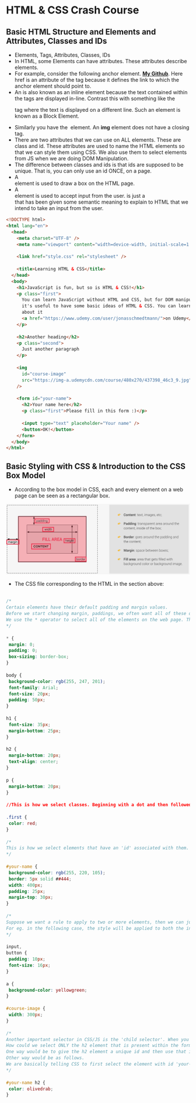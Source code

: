 
# HTML & CSS Crash Course

## Basic HTML Structure and Elements and Attributes, Classes and IDs

- Elements, Tags, Attributes, Classes, IDs
- In HTML, some Elements can have attributes. These attributes describe elements.
- For example, consider the following anchor element. **<a href="https://github.com/subhadeep">My Github</a>**. Here href is an attribute of the <a> tag because it defines the link to which the anchor element should point to.
- An **<a>** is also known as an inline element because the text contained within the **<a>** tags are displayed in-line. Contrast this with something like the **<p>** tag where the text is displayed on a different line. Such an element is known as a Block Element.
- Similarly you have the **<img src="https://github.com/subhadeep" alt="">** element. An **img** element does not have a closing tag.
- There are two attributes that we can use on ALL elements. These are class and id. These attributes are used to name the HTML elements so that we can style them using CSS. We also use them to select elements from JS when we are doing DOM Manipulation.
- The difference between classes and ids is that ids are supposed to be unique. That is, you can only use an id ONCE, on a page.
- A **<div>** element is used to draw a box on the HTML page.
- A **<form>** element is used to accept input from the user. **<form>** is just a **<div>** that has been given some semantic meaning to explain to HTML that we intend to take an input from the user.

```html
<!DOCTYPE html>
<html lang="en">
  <head>
    <meta charset="UTF-8" />
    <meta name="viewport" content="width=device-width, initial-scale=1.0" />

    <link href="style.css" rel="stylesheet" />

    <title>Learning HTML & CSS</title>
  </head>
  <body>
    <h1>JavaScript is fun, but so is HTML & CSS!</h1>
    <p class="first">
      You can learn JavaScript without HTML and CSS, but for DOM manipulation
      it's useful to have some basic ideas of HTML & CSS. You can learn more
      about it
      <a href="https://www.udemy.com/user/jonasschmedtmann/">on Udemy</a>.
    </p>

    <h2>Another heading</h2>
    <p class="second">
      Just another paragraph
    </p>

    <img
      id="course-image"
      src="https://img-a.udemycdn.com/course/480x270/437398_46c3_9.jpg"
    />

    <form id="your-name">
      <h2>Your name here</h2>
      <p class="first">Please fill in this form :)</p>

      <input type="text" placeholder="Your name" />
      <button>OK!</button>
    </form>
  </body>
</html>
```


## Basic Styling with CSS & Introduction to the CSS Box Model

 - According to the box model in CSS, each and every element on a web page can be seen as a rectangular box.
 



![BoxModel](https://github.com/subhadeeppaul/JavaScript-Notes/blob/main/Images/BoxModel.png)

- The CSS file corresponding to the HTML in the section above: 
 
 ```css
  
 /*
Certain elements have their default padding and margin values.
Before we start changing margin, paddings, we often want all of these default value to be changed to 0.
We use the * operator to select all of the elements on the web page. This is often called a "global reset".
*/
  
* {
  margin: 0;
  padding: 0;
  box-sizing: border-box;
}

body {
  background-color: rgb(255, 247, 201);
  font-family: Arial;
  font-size: 20px;
  padding: 50px;
}

h1 {
  font-size: 35px;
  margin-bottom: 25px;
}

h2 {
  margin-bottom: 20px;
  text-align: center;
}

p {
  margin-bottom: 20px;
}
  
//This is how we select classes. Beginning with a dot and then followed by the class name.

.first {
  color: red;
}

/*
This is how we select elements that have an 'id' associated with them.
*/

#your-name {
  background-color: rgb(255, 220, 105);
  border: 5px solid ##444;
  width: 400px;
  padding: 25px;
  margin-top: 30px;
}
  
/*
Suppose we want a rule to apply to two or more elements, then we can just separate the two elements by commas
For eg. in the following case, the style will be applied to both the input element as well as the button element
*/
  
input,
button {
  padding: 10px;
  font-size: 16px;
}

a {
  background-color: yellowgreen;
}

#course-image {
  width: 300px;
}

/*
Another important selector in CSS/JS is the 'child selector'. When you look at the HTML, you can see that there are two h2 elements
How could we select ONLY the h2 element that is present within the form element?
One way would be to give the h2 element a unique id and then use that id. But we try and avoid id selectors.
Other way would be as follows.
We are basically telling CSS to first select the element with id 'your-name' and then in that element, select the h2 element
*/

#your-name h2 {
  color: olivedrab;
}
```
